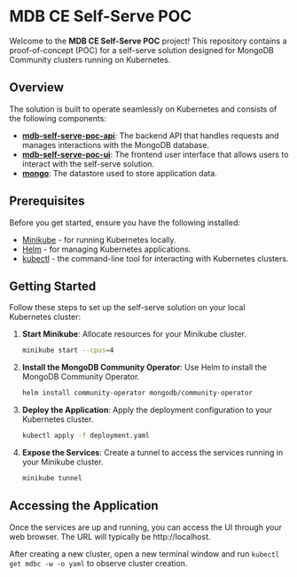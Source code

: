 # MDB CE Self-Serve POC

Welcome to the **MDB CE Self-Serve POC** project! This repository contains a proof-of-concept (POC) for a self-serve solution designed for MongoDB Community clusters running on Kubernetes. 

## Overview

The solution is built to operate seamlessly on Kubernetes and consists of the following components:

- **[mdb-self-serve-poc-api](https://hub.docker.com/r/sebastianrichter/mdb-self-serve-poc-api)**: The backend API that handles requests and manages interactions with the MongoDB database.
- **[mdb-self-serve-poc-ui](https://hub.docker.com/r/sebastianrichter/mdb-self-serve-poc-ui)**: The frontend user interface that allows users to interact with the self-serve solution.
- **[mongo](https://hub.docker.com/_/mongo)**: The datastore used to store application data.

## Prerequisites

Before you get started, ensure you have the following installed:

- [Minikube](https://minikube.sigs.k8s.io/docs/start/) - for running Kubernetes locally.
- [Helm](https://helm.sh/docs/intro/install/) - for managing Kubernetes applications.
- [kubectl](https://kubernetes.io/docs/tasks/tools/install-kubectl/) - the command-line tool for interacting with Kubernetes clusters.

## Getting Started

Follow these steps to set up the self-serve solution on your local Kubernetes cluster:

1. **Start Minikube**: Allocate resources for your Minikube cluster.
   ```sh
   minikube start --cpus=4
   ```
2. **Install the MongoDB Community Operator**: Use Helm to install the MongoDB Community Operator.
   ```sh
   helm install community-operator mongodb/community-operator
   ```
3. **Deploy the Application**: Apply the deployment configuration to your Kubernetes cluster.
   ```sh
   kubectl apply -f deployment.yaml
   ```
4. **Expose the Services**: Create a tunnel to access the services running in your Minikube cluster.
   ```sh
   minikube tunnel
   ```

## Accessing the Application
Once the services are up and running, you can access the UI through your web browser. The URL will typically be http://localhost.

After creating a new cluster, open a new terminal window and run `kubectl get mdbc -w -o yaml` to observe cluster creation.


